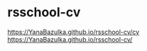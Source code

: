 # rsschool-cv

https://YanaBazulka.github.io/rsschool-cv/cv
https://YanaBazulka.github.io/rsschool-cv/
